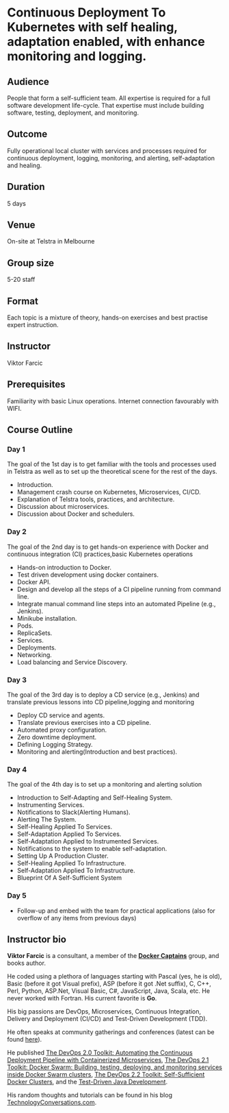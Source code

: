 # Continuous Deployment To Kubernetes with self healing, adaptation enabled, with enhance monitoring and logging.

## Audience

People that form a self-sufficient team. All expertise is required for a full software development life-cycle. That expertise must include building software, testing, deployment, and monitoring.

## Outcome

Fully operational local cluster with services and processes required for continuous deployment, logging, monitoring, and alerting, self-adaptation and healing.

## Duration

5 days

## Venue

On-site at Telstra in Melbourne

## Group size

5-20 staff

## Format

Each topic is a mixture of theory, hands-on exercises and best practise expert instruction.

## Instructor

Viktor Farcic

## Prerequisites

Familiarity with basic Linux operations.
Internet connection favourably with WIFI.

## Course Outline

### Day 1

The goal of the 1st day is to get familiar with the tools and processes used in Telstra as well as to set up the theoretical scene for the rest of the days.

* Introduction.
* Management crash course on Kubernetes, Microservices, CI/CD.
* Explanation of Telstra tools, practices, and architecture.
* Discussion about microservices.
* Discussion about Docker and schedulers.

### Day 2

The goal of the 2nd day is to get hands-on experience with Docker and continuous integration (CI) practices,basic Kubernetes operations

* Hands-on introduction to Docker.
* Test driven development using docker containers.
* Docker API.
* Design and develop all the steps of a CI pipeline running from command line.
* Integrate manual command line steps into an automated Pipeline (e.g., Jenkins).
* Minikube installation.
* Pods.
* ReplicaSets.
* Services.
* Deployments.
* Networking.
* Load balancing and Service Discovery. 


### Day 3

The goal of the 3rd day is to deploy a CD service (e.g., Jenkins) and translate previous lessons into CD pipeline,logging and monitoring

* Deploy CD service and agents.
* Translate previous exercises into a CD pipeline.
* Automated  proxy configuration.
* Zero downtime deployment.
* Defining Logging Strategy. 
* Monitoring and alerting(Introduction and best practices).


### Day 4
The goal of the 4th day is to set up a monitoring and alerting solution


* Introduction to Self-Adapting and Self-Healing System.
* Instrumenting Services.
* Notifications to Slack(Alerting Humans).
* Alerting The System.
* Self-Healing Applied To Services.
* Self-Adaptation Applied To Services.
* Self-Adaptation Applied to Instrumented Services.
* Notifications to the system to enable self-adaptation.
* Setting Up A Production Cluster.
* Self-Healing Applied To Infrastructure.
* Self-Adaptation Applied To Infrastructure.
* Blueprint Of A Self-Sufficient System

### Day 5

* Follow-up and embed with the team for practical applications (also for overflow of any items from previous days)

## Instructor bio

**Viktor Farcic** is a consultant, a member of the **[Docker Captains](https://www.docker.com/community/docker-captains)** group, and books author.

He coded using a plethora of languages starting with Pascal (yes, he is old), Basic (before it got Visual prefix), ASP (before it got .Net suffix), C, C++, Perl, Python, ASP.Net, Visual Basic, C#, JavaScript, Java, Scala, etc. He never worked with Fortran. His current favorite is **Go**.

His big passions are DevOps, Microservices, Continuous Integration, Delivery and Deployment (CI/CD) and Test-Driven Development (TDD).

He often speaks at community gatherings and conferences (latest can be found [here](http://technologyconversations.com/2014/08/06/history/)).

He published [The DevOps 2.0 Toolkit: Automating the Continuous Deployment Pipeline with Containerized Microservices](https://www.amazon.com/DevOps-2-0-Toolkit-Containerized-Microservices-ebook/dp/B01BJ4V66M), [The DevOps 2.1 Toolkit: Docker Swarm: Building, testing, deploying, and monitoring services inside Docker Swarm clusters](https://www.amazon.com/dp/1542468914), [The DevOps 2.2 Toolkit: Self-Sufficient Docker Clusters](https://www.amazon.com/dp/1979347190), and the [Test-Driven Java Development](http://www.amazon.com/Test-Driven-Java-Development-Viktor-Farcic-ebook/dp/B00YSIM3SC).

His random thoughts and tutorials can be found in his blog [TechnologyConversations.com](http://technologyconversations.com/).
